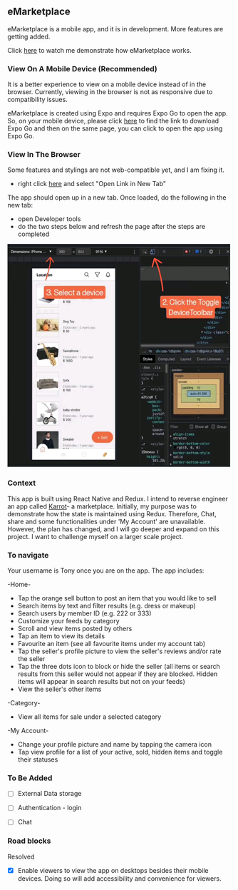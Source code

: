 ## eMarketplace

eMarketplace is a mobile app, and it is in development. More features are getting added.

Click [here](https://drive.google.com/file/d/13r3OjZL79GkNJdT6bAutL0Z8CqEVVwmH/view?usp=sharing) to watch me demonstrate how eMarketplace works.

### View On A Mobile Device (Recommended)

It is a better experience to view on a mobile device instead of in the browser. Currently, viewing in the browser is not as responsive due to compatibility issues.

eMarketplace is created using Expo and requires Expo Go to open the app. So, on your mobile device, please click [here](https://expo.dev/@peanutz/karrot) to find the link to download Expo Go and then on the same page, you can click to open the app using Expo Go.

### View In The Browser

Some features and stylings are not web-compatible yet, and I am fixing it.

- right click [here](https://peanutz-marketplace.herokuapp.com") and select "Open Link in New Tab"

The app should open up in a new tab. Once loaded, do the following in the new tab:

- open Developer tools
- do the two steps below and refresh the page after the steps are completed

<img src="assets/readme-instruction.jpg" width="500" height="500">

### Context

This app is built using React Native and Redux. I intend to reverse engineer an app called [Karrot](https://uk.karrotmarket.com/)- a marketplace. Initially, my purpose was to demonstrate how the state is maintained using Redux. Therefore, Chat, share and some functionalities under 'My Account' are unavailable. However, the plan has changed, and I will go deeper and expand on this project. I want to challenge myself on a larger scale project.

### To navigate

Your username is Tony once you are on the app. The app includes:

-Home-

- Tap the orange sell button to post an item that you would like to sell
- Search items by text and filter results (e.g. dress or makeup)
- Search users by member ID (e.g. 222 or 333)
- Customize your feeds by category
- Scroll and view items posted by others
- Tap an item to view its details
- Favourite an item (see all favourite items under my account tab)
- Tap the seller's profile picture to view the seller's reviews and/or rate the seller
- Tap the three dots icon to block or hide the seller (all items or search results from this seller would not appear if they are blocked. Hidden items will appear in search results but not on your feeds)
- View the seller's other items

-Category-

- View all items for sale under a selected category

-My Account-

- Change your profile picture and name by tapping the camera icon
- Tap view profile for a list of your active, sold, hidden items and toggle their statuses

### To Be Added

- [ ] External Data storage

- [ ] Authentication - login

- [ ] Chat

### Road blocks

Resolved

- [x] Enable viewers to view the app on desktops besides their mobile devices. Doing so will add accessibility and convenience for viewers.
